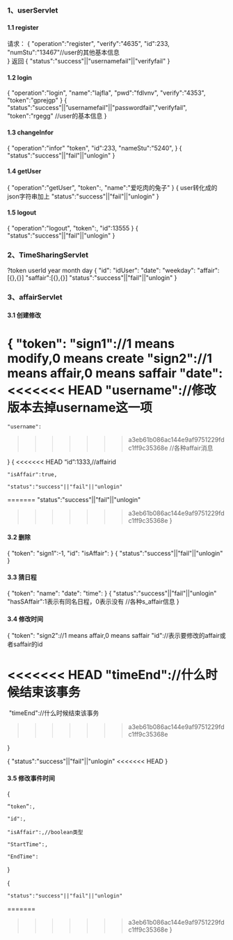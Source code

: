 ### 1、userServlet

#### 1.1 register

请求：
{
	"operation":"register",
	"verify":"4635",
	"id":233,
	"numStu":"13467"//user的其他基本信息	
}
返回
{
	"status":"success"||"usernamefail"||"verifyfail"
}

#### 1.2 login

{
	"operation":"login",
	"name":"lajfla",
	"pwd":"fdlvnv",
	"verify":"4353",
	"token":"gprejgp"
}
{
	"status":"success"||”usernamefail"||"passwordfail","verifyfail",
	"token":"rgegg"
	 //user的基本信息
}

#### 1.3 changeInfor

{
	"operation":"infor"
	"token",
	"id":233,
	"nameStu":"5240",
}
{
	"status":"success"||"fail"||"unlogin"
}

#### 1.4 getUser

{
	"operation":"getUser",
	"token":,
	"name":"爱吃肉的兔子"
}
{
	user转化成的json字符串加上
	"status":"success"||"fail"||"unlogin"
}

#### 1.5 logout

{
	"operation":"logout",
	"token":,
	"id":13555
}
{
	"status":"success"||"fail"||"unlogin"
}



### 2、TimeSharingServlet

?token userId year month day
{
	"id":
	"idUser":
	"date":
	"weekday":
	"affair":[{},{}]
	"saffair":[{},{}]
	"status":"success"||"fail"||"unlogin"
}

### 3、affairServlet

#### 3.1 创建修改

{
	"token":
	"sign1"://1 means modify,0 means create
	"sign2"://1 means affair,0 means saffair
	"date":
<<<<<<< HEAD
	"username"://修改版本去掉username这一项
=======
	"username":
>>>>>>> a3eb61b086ac144e9af9751229fdc1ff9c35368e
	//各种affair消息
	
}
{
<<<<<<< HEAD
	“id”:1333,//affairid

	"isAffair":true,

	"status":"success"||"fail"||"unlogin"

=======
	"status":"success"||"fail"||"unlogin"
>>>>>>> a3eb61b086ac144e9af9751229fdc1ff9c35368e
}

#### 3.2 删除

{
	"token":
	"sign1":-1,
	"id":
	"isAffair":
}
{
	"status":"success"||"fail"||"unlogin"
}

#### 3.3 猜日程

{
	"token":
	"name":
	"date":
	"time":
}
{
	"status":"success"||"fail"||"unlogin"
	"hasSAffair":1表示有同名日程，0表示没有
	//各种s_affair信息
}

#### 3.4 修改时间

{
	"token":
	"sign2"://1 means affair,0 means saffair
	"id"://表示要修改的affair或者saffair的id

<<<<<<< HEAD
	"timeEnd"://什么时候结束该事务
=======
​	"timeEnd"://什么时候结束该事务
>>>>>>> a3eb61b086ac144e9af9751229fdc1ff9c35368e

}

{
	"status":"success"||"fail"||"unlogin"
<<<<<<< HEAD
}

#### 3.5 修改事件时间 

{

	“token”:,

	"id":,

	"isAffair":,//boolean类型

	"StartTime":,

	"EndTime":

}

{

	"status":"success"||"fail"||"unlogin"

=======
>>>>>>> a3eb61b086ac144e9af9751229fdc1ff9c35368e
}